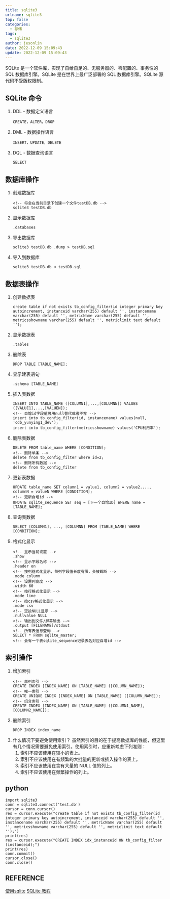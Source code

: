 ```yaml
---
title: sqlite3
urlname: sqlite3
top: false
categories:
  - 存储
tags:
  - sqlite3
author: jesonlin
date: 2022-12-09 15:09:43
update: 2022-12-09 15:09:43
---
```


SQLite 是一个软件库，实现了自给自足的、无服务器的、零配置的、事务性的 SQL 数据库引擎。SQLite 是在世界上最广泛部署的 SQL 数据库引擎。SQLite 源代码不受版权限制。

<!-- more -->

## SQLite 命令
1. DDL - 数据定义语言
    ```
    CREATE，ALTER，DROP
    ```
2. DML - 数据操作语言
    ```
    INSERT，UPDATE，DELETE
    ```
3. DQL - 数据查询语言
    ```
    SELECT
    ```

## 数据库操作
1. 创建数据库
    ```
    <!-- 将会在当前目录下创建一个文件testDB.db -->
    sqlite3 testDB.db 
    ```
2. 显示数据库
    ```
    .databases
    ```
3. 导出数据库
    ```
    sqlite3 testDB.db .dump > testDB.sql
    ```
4. 导入到数据库
    ```
    sqlite3 testDB.db < testDB.sql
    ```


## 数据表操作
1. 创建数据表
    ```
    create table if not exists tb_config_filter(id integer primary key autoincrement, instanceid varchar(255) default '', instancename varchar(255) default '', metricName varchar(255) default '', metricsshowname varchar(255) default '', metriclimit text default '');
    ```
2. 显示数据表
    ```
    .tables
    ```
3. 删除表
    ```
    DROP TABLE [TABLE_NAME];
    ```
4. 显示建表语句
    ```
    .schema [TABLE_NAME]
    ```
5. 插入表数据
    ```
    INSERT INTO TABLE_NAME ([COLUMN1],...,[COLUMNN]) VALUES ([VALUE1],...,[VALUEN]);
    <!-- 自增id字段值可用null替代或者不写 -->
    insert into tb_config_filter(id, instancename) values(null, 'cdb_yunying1_dev');
    insert into tb_config_filter(metricsshowname) values('CPU利用率');
    ```
6. 删除表数据
    ```
    DELETE FROM table_name WHERE [CONDITION];
    <!-- 删除单条 -->
    delete from tb_config_filter where id=2;
    <!-- 删除所有数据 -->
    delete from tb_config_filter 
    ```
7. 更新表数据
    ```
    UPDATE table_name SET column1 = value1, column2 = value2...., columnN = valueN WHERE [CONDITION];
    <!-- 更新自增id -->
    UPDATE sqlite_sequence SET seq = [下一个自增ID] WHERE name = [TABLE_NAME]; 
    ```
8. 查询表数据
    ```
    SELECT [COLUMN1], ..., [COLUMNN] FROM [TABLE_NAME] WHERE [CONDITION];
    ```
9. 格式化显示
    ```
    <!-- 显示当前设置 -->
    .show
    <!-- 显示字段名称 -->
    .header on
    <!-- 按列格式化显示，每列字段值长度有限，会被截断 -->
    .mode column
    <!-- 设置列宽度 -->
    .width 60
    <!-- 按行格式化显示 -->
    .mode line
    <!-- 按csv格式化显示 -->
    .mode csv
    <!-- 空按NULL显示 -->
    .nullvalue NULL
    <!-- 输出到文件/屏幕输出 -->
    .output [FILENAME]/stdout    
    <!-- 所有表信息查询 -->
    SELECT * FROM sqlite_master;
    <!-- 会有一个表sqlite_sequence记录表名对应自增id -->
    ```

## 索引操作
1. 增加索引
    ```
    <!-- 单列索引 -->
    CREATE INDEX [INDEX_NAME] ON [TABLE_NAME] ([COLUMN_NAME]);
    <!-- 唯一索引 -->
    CREATE UNIQUE INDEX [INDEX_NAME] ON [TABLE_NAME] ([COLUMN_NAME]);
    <!-- 组合索引 -->
    CREATE INDEX [INDEX_NAME] ON [TABLE_NAME] ([COLUMN1_NAME], [COLUMN2_NAME]);
    ```
2. 删除索引
    ```
    DROP INDEX index_name
    ```
3. 什么情况下要避免使用索引？
    虽然索引的目的在于提高数据库的性能，但这里有几个情况需要避免使用索引。使用索引时，应重新考虑下列准则：  
    1. 索引不应该使用在较小的表上。
    2. 索引不应该使用在有频繁的大批量的更新或插入操作的表上。
    3. 索引不应该使用在含有大量的 NULL 值的列上。
    4. 索引不应该使用在频繁操作的列上。


## python
```
import sqlite3
conn = sqlite3.connect('test.db')
cursor = conn.cursor()
res = cursor.execute("create table if not exists tb_config_filter(id integer primary key autoincrement, instanceid varchar(255) default '', instancename varchar(255) default '', metricName varchar(255) default '', metricsshowname varchar(255) default '', metriclimit text default '');")
print(res)
res = cursor.execute("CREATE INDEX idx_instanceid ON tb_config_filter (instanceid);")
print(res)
conn.commit()
cursor.close()
conn.close()
```


## REFERENCE
[使用sqlite](https://www.liaoxuefeng.com/wiki/1016959663602400/1017801751919456)
[SQLite 教程](https://www.runoob.com/sqlite/sqlite-tutorial.html)
